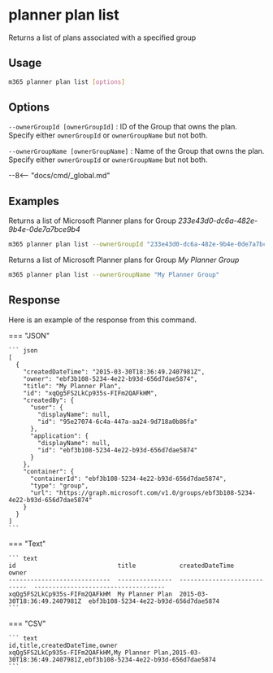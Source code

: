 # planner plan list

Returns a list of plans associated with a specified group

## Usage

```sh
m365 planner plan list [options]
```

## Options

`--ownerGroupId [ownerGroupId]`
: ID of the Group that owns the plan. Specify either `ownerGroupId` or `ownerGroupName` but not both.

`--ownerGroupName [ownerGroupName]`
: Name of the Group that owns the plan. Specify either `ownerGroupId` or `ownerGroupName` but not both.

--8<-- "docs/cmd/_global.md"

## Examples

Returns a list of Microsoft Planner plans for Group _233e43d0-dc6a-482e-9b4e-0de7a7bce9b4_

```sh
m365 planner plan list --ownerGroupId "233e43d0-dc6a-482e-9b4e-0de7a7bce9b4"
```

Returns a list of Microsoft Planner plans for Group _My Planner Group_

```sh
m365 planner plan list --ownerGroupName "My Planner Group"
```

## Response

Here is an example of the response from this command.

=== "JSON"

    ``` json
    [
      {
        "createdDateTime": "2015-03-30T18:36:49.2407981Z",
        "owner": "ebf3b108-5234-4e22-b93d-656d7dae5874",
        "title": "My Planner Plan",
        "id": "xqQg5FS2LkCp935s-FIFm2QAFkHM",
        "createdBy": {
          "user": {
            "displayName": null,
            "id": "95e27074-6c4a-447a-aa24-9d718a0b86fa"
          },
          "application": {
            "displayName": null,
            "id": "ebf3b108-5234-4e22-b93d-656d7dae5874"
          }
        },
        "container": {
          "containerId": "ebf3b108-5234-4e22-b93d-656d7dae5874",
          "type": "group",
          "url": "https://graph.microsoft.com/v1.0/groups/ebf3b108-5234-4e22-b93d-656d7dae5874"
        }
      }
    ]
    ```

=== "Text"

    ``` text
    id                            title            createdDateTime               owner
    ----------------------------  ---------------  ----------------------------  ------------------------------------
    xqQg5FS2LkCp935s-FIFm2QAFkHM  My Planner Plan  2015-03-30T18:36:49.2407981Z  ebf3b108-5234-4e22-b93d-656d7dae5874
    ```

=== "CSV"

    ``` text
    id,title,createdDateTime,owner
    xqQg5FS2LkCp935s-FIFm2QAFkHM,My Planner Plan,2015-03-30T18:36:49.2407981Z,ebf3b108-5234-4e22-b93d-656d7dae5874
    ```
